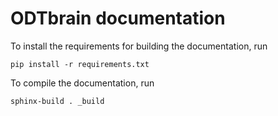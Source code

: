 ODTbrain documentation
======================
To install the requirements for building the documentation, run

    pip install -r requirements.txt

To compile the documentation, run

    sphinx-build . _build

